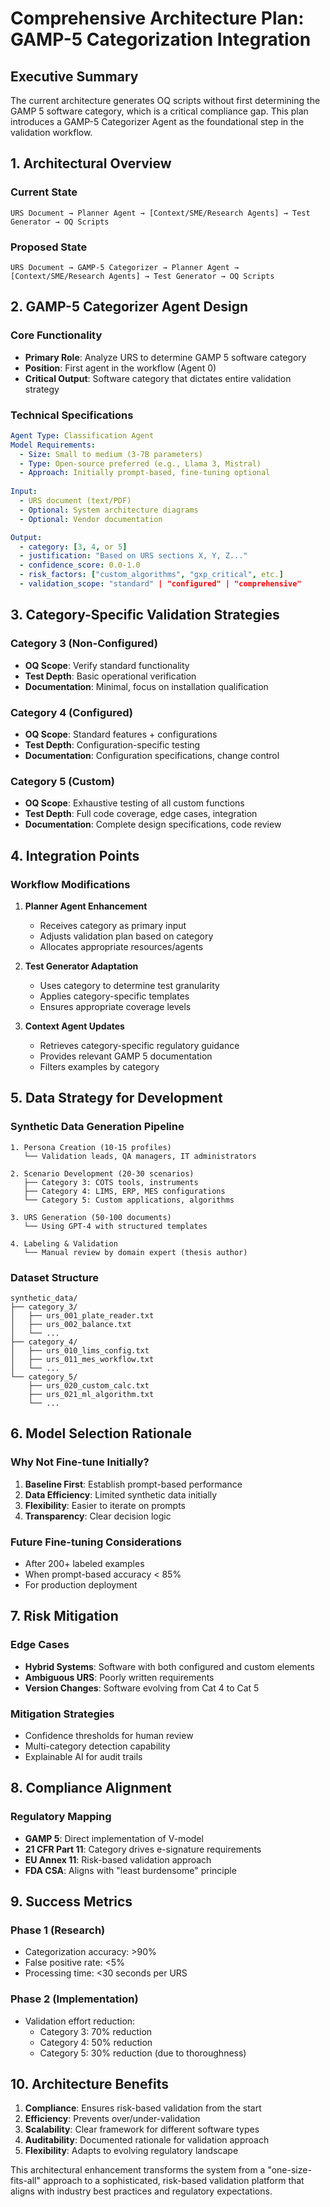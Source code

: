 # Comprehensive Architecture Plan: GAMP-5 Categorization Integration

## Executive Summary
The current architecture generates OQ scripts without first determining the GAMP 5 software category, which is a critical compliance gap. This plan introduces a GAMP-5 Categorizer Agent as the foundational step in the validation workflow.

## 1. Architectural Overview

### Current State
```
URS Document → Planner Agent → [Context/SME/Research Agents] → Test Generator → OQ Scripts
```

### Proposed State
```
URS Document → GAMP-5 Categorizer → Planner Agent → [Context/SME/Research Agents] → Test Generator → OQ Scripts
```

## 2. GAMP-5 Categorizer Agent Design

### Core Functionality
- **Primary Role**: Analyze URS to determine GAMP 5 software category
- **Position**: First agent in the workflow (Agent 0)
- **Critical Output**: Software category that dictates entire validation strategy

### Technical Specifications
```yaml
Agent Type: Classification Agent
Model Requirements:
  - Size: Small to medium (3-7B parameters)
  - Type: Open-source preferred (e.g., Llama 3, Mistral)
  - Approach: Initially prompt-based, fine-tuning optional
  
Input:
  - URS document (text/PDF)
  - Optional: System architecture diagrams
  - Optional: Vendor documentation

Output:
  - category: [3, 4, or 5]
  - justification: "Based on URS sections X, Y, Z..."
  - confidence_score: 0.0-1.0
  - risk_factors: ["custom_algorithms", "gxp_critical", etc.]
  - validation_scope: "standard" | "configured" | "comprehensive"
```

## 3. Category-Specific Validation Strategies

### Category 3 (Non-Configured)
- **OQ Scope**: Verify standard functionality
- **Test Depth**: Basic operational verification
- **Documentation**: Minimal, focus on installation qualification

### Category 4 (Configured)
- **OQ Scope**: Standard features + configurations
- **Test Depth**: Configuration-specific testing
- **Documentation**: Configuration specifications, change control

### Category 5 (Custom)
- **OQ Scope**: Exhaustive testing of all custom functions
- **Test Depth**: Full code coverage, edge cases, integration
- **Documentation**: Complete design specifications, code review

## 4. Integration Points

### Workflow Modifications
1. **Planner Agent Enhancement**
   - Receives category as primary input
   - Adjusts validation plan based on category
   - Allocates appropriate resources/agents

2. **Test Generator Adaptation**
   - Uses category to determine test granularity
   - Applies category-specific templates
   - Ensures appropriate coverage levels

3. **Context Agent Updates**
   - Retrieves category-specific regulatory guidance
   - Provides relevant GAMP 5 documentation
   - Filters examples by category

## 5. Data Strategy for Development

### Synthetic Data Generation Pipeline
```
1. Persona Creation (10-15 profiles)
   └── Validation leads, QA managers, IT administrators

2. Scenario Development (20-30 scenarios)
   ├── Category 3: COTS tools, instruments
   ├── Category 4: LIMS, ERP, MES configurations
   └── Category 5: Custom applications, algorithms

3. URS Generation (50-100 documents)
   └── Using GPT-4 with structured templates

4. Labeling & Validation
   └── Manual review by domain expert (thesis author)
```

### Dataset Structure
```
synthetic_data/
├── category_3/
│   ├── urs_001_plate_reader.txt
│   ├── urs_002_balance.txt
│   └── ...
├── category_4/
│   ├── urs_010_lims_config.txt
│   ├── urs_011_mes_workflow.txt
│   └── ...
└── category_5/
    ├── urs_020_custom_calc.txt
    ├── urs_021_ml_algorithm.txt
    └── ...
```

## 6. Model Selection Rationale

### Why Not Fine-tune Initially?
1. **Baseline First**: Establish prompt-based performance
2. **Data Efficiency**: Limited synthetic data initially
3. **Flexibility**: Easier to iterate on prompts
4. **Transparency**: Clear decision logic

### Future Fine-tuning Considerations
- After 200+ labeled examples
- When prompt-based accuracy < 85%
- For production deployment

## 7. Risk Mitigation

### Edge Cases
- **Hybrid Systems**: Software with both configured and custom elements
- **Ambiguous URS**: Poorly written requirements
- **Version Changes**: Software evolving from Cat 4 to Cat 5

### Mitigation Strategies
- Confidence thresholds for human review
- Multi-category detection capability
- Explainable AI for audit trails

## 8. Compliance Alignment

### Regulatory Mapping
- **GAMP 5**: Direct implementation of V-model
- **21 CFR Part 11**: Category drives e-signature requirements
- **EU Annex 11**: Risk-based validation approach
- **FDA CSA**: Aligns with "least burdensome" principle

## 9. Success Metrics

### Phase 1 (Research)
- Categorization accuracy: >90%
- False positive rate: <5%
- Processing time: <30 seconds per URS

### Phase 2 (Implementation)
- Validation effort reduction:
  - Category 3: 70% reduction
  - Category 4: 50% reduction
  - Category 5: 30% reduction (due to thoroughness)

## 10. Architecture Benefits

1. **Compliance**: Ensures risk-based validation from the start
2. **Efficiency**: Prevents over/under-validation
3. **Scalability**: Clear framework for different software types
4. **Auditability**: Documented rationale for validation approach
5. **Flexibility**: Adapts to evolving regulatory landscape

This architectural enhancement transforms the system from a "one-size-fits-all" approach to a sophisticated, risk-based validation platform that aligns with industry best practices and regulatory expectations.